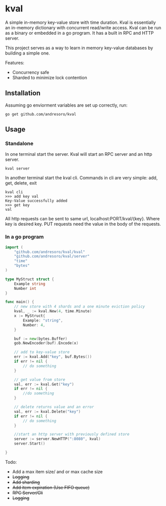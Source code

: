 # kval
A simple in-memory key-value store with time duration. Kval is essentially an in-memory dictionary with concurrent read/write access. Kval can be run as a binary or embedded in a go program. It has a built in RPC and HTTP server.

This project serves as a way to learn in memory key-value databases by building a simple one. 

Features:
* Concurrency safe
* Sharded to minimize lock contention


## Installation
Assuming go enviorment variables are set up correctly, run:

```
go get github.com/andresoro/kval
```

## Usage

### Standalone

In one terminal start the server. Kval will start an RPC server and an http server.
```
kval server
```
In another terminal start the kval cli. Commands in cli are very simple: add, get, delete, exit

```
kval cli
>>> add key val
Key-Value successfully added
>>> get key
val
```

All http requests can be sent to same url, localhost:PORT/kval/{key}. Where key is desired key. PUT requests need the value in the body of the requests. 

### In a go program

``` go
import (
    "github.com/andresoro/kval/kval"
    "github.com/andresoro/kval/server"
    "time"
    "bytes"
)

type MyStruct struct {
    Example string
    Number int
}

func main() {
    // new store with 4 shards and a one minute eviction policy
    kval, _ := kval.New(4, time.Minute)
    x := MyStruct{
        Example: "string",
        Number: 4,
    }

    buf := new(bytes.Buffer)
    gob.NewEncoder(buf).Encode(x)

    // add to key-value store
    err := kval.Add("key", buf.Bytes())
    if err != nil {
        // do something
    }

    // get value from store
    val, err := kval.Get("key")
    if err != nil {
        //do something
    }

    // delete returns value and an error
    val, err := kval.Delete("key")
    if err != nil {
        // do something
    }

    //start an http server with previously defined store
    server := server.NewHTTP(":8080", kval)
    server.Start()

}

```





Todo:

* Add a max item size/ and or max cache size
* ~~Logging~~
* ~~Add sharding~~
* ~~Add item expiration (Use FIFO queue)~~
* ~~RPC Server/Cli~~
* ~~Logging~~


